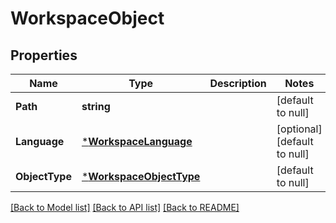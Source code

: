 # WorkspaceObject

## Properties
Name | Type | Description | Notes
------------ | ------------- | ------------- | -------------
**Path** | **string** |  | [default to null]
**Language** | [***WorkspaceLanguage**](WorkspaceLanguage.md) |  | [optional] [default to null]
**ObjectType** | [***WorkspaceObjectType**](WorkspaceObjectType.md) |  | [default to null]

[[Back to Model list]](../README.md#documentation-for-models) [[Back to API list]](../README.md#documentation-for-api-endpoints) [[Back to README]](../README.md)


